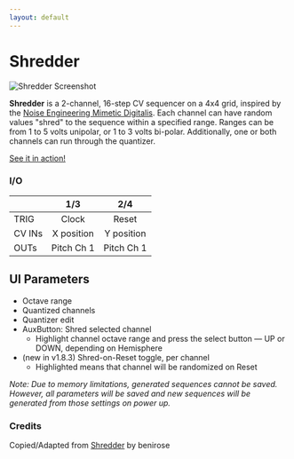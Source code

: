 ```yaml
---
layout: default
---
```

# Shredder

![Shredder Screenshot](images/Shredder.png)

**Shredder** is a 2-channel, 16-step CV sequencer on a 4x4 grid, inspired by the [Noise Engineering Mimetic Digitalis](https://noiseengineering.us/products/mimetic-digitalis). Each channel can have random values "shred" to the sequence within a specified range. Ranges can be from 1 to 5 volts unipolar, or 1 to 3 volts bi-polar. Additionally, one or both channels can run through the quantizer.

[See it in action!](https://youtu.be/yLr3vQJm3wM)

### I/O

|        | 1/3 | 2/4 |
| ------ | :-: | :-: |
| TRIG   |  Clock   |  Reset   |
| CV INs | X position    |  Y position   |
| OUTs   |  Pitch Ch 1   | Pitch Ch 1    |

## UI Parameters
 * Octave range
 * Quantized channels
 * Quantizer edit
 * AuxButton: Shred selected channel
    - Highlight channel octave range and press the select button — UP or DOWN, depending on Hemisphere
 * (new in v1.8.3) Shred-on-Reset toggle, per channel
    - Highlighted means that channel will be randomized on Reset

_Note: Due to memory limitations, generated sequences cannot be saved. However, all parameters will be saved and new sequences will be generated from those settings on power up._

### Credits
Copied/Adapted from [Shredder](https://github.com/benirose/O_C-BenisphereSuite/wiki/Shredder) by benirose
